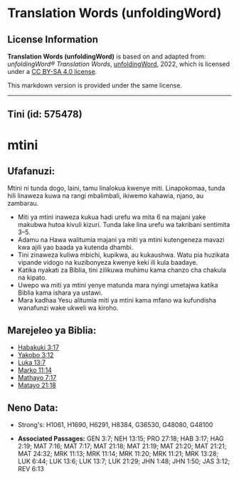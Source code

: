 # Translation Words (unfoldingWord)

## License Information

**Translation Words (unfoldingWord)** is based on and adapted from: _unfoldingWord® Translation Words_, [unfoldingWord](https://unfoldingword.org/utw), 2022, which is licensed under a [CC BY-SA 4.0 license](https://creativecommons.org/licenses/by-sa/4.0/legalcode.en).

This markdown version is provided under the same license.



--------------------------------

## Tini (id: 575478)

mtini
=====

Ufafanuzi:
----------

Mtini ni tunda dogo, laini, tamu linalokua kwenye miti. Linapokomaa, tunda hili linaweza kuwa na rangi mbalimbali, ikiwemo kahawia, njano, au zambarau.

* Miti ya mtini inaweza kukua hadi urefu wa mita 6 na majani yake makubwa hutoa kivuli kizuri. Tunda lake lina urefu wa takribani sentimita 3–5\.
* Adamu na Hawa walitumia majani ya miti ya mtini kutengeneza mavazi kwa ajili yao baada ya kutenda dhambi.
* Tini zinaweza kuliwa mbichi, kupikwa, au kukaushwa. Watu pia huzikata vipande vidogo na kuzibonyeza kwenye keki ili kula baadaye.
* Katika nyakati za Biblia, tini zilikuwa muhimu kama chanzo cha chakula na kipato.
* Uwepo wa miti ya mtini yenye matunda mara nyingi umetajwa katika Biblia kama ishara ya ustawi.
* Mara kadhaa Yesu alitumia miti ya mtini kama mfano wa kufundisha wanafunzi wake ukweli wa kiroho.

Marejeleo ya Biblia:
--------------------

* [Habakuki 3:17](https://ref.ly/Hab3:17)
* [Yakobo 3:12](https://ref.ly/Jas3:12)
* [Luka 13:7](https://ref.ly/Luke13:7)
* [Marko 11:14](https://ref.ly/Mark11:14)
* [Mathayo 7:17](https://ref.ly/Matt7:17)
* [Matayo 21:18](https://ref.ly/Matt21:18)

Neno Data:
----------

* Strong's: H1061, H1690, H6291, H8384, G36530, G48080, G48100

* **Associated Passages:** GEN 3:7; NEH 13:15; PRO 27:18; HAB 3:17; HAG 2:19; MAT 7:16; MAT 7:17; MAT 21:18; MAT 21:19; MAT 21:20; MAT 21:21; MAT 24:32; MRK 11:13; MRK 11:14; MRK 11:20; MRK 11:21; MRK 13:28; LUK 6:44; LUK 13:6; LUK 13:7; LUK 21:29; JHN 1:48; JHN 1:50; JAS 3:12; REV 6:13

